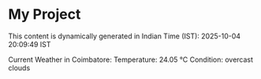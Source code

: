 # My Project

This content is dynamically generated in Indian Time (IST): 2025-10-04 20:09:49 IST


Current Weather in Coimbatore:
Temperature: 24.05 °C
Condition: overcast clouds
